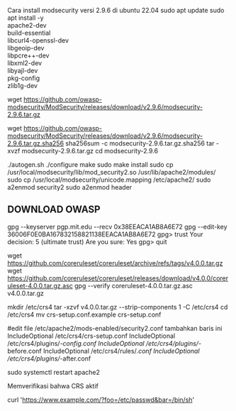 Cara install modsecurity versi 2.9.6 di ubuntu 22.04
sudo apt update
sudo apt install -y \
    apache2-dev \
    build-essential \
    libcurl4-openssl-dev \
    libgeoip-dev \
    libpcre++-dev \
    libxml2-dev \
    libyajl-dev \
    pkg-config \
    zlib1g-dev
    
wget https://github.com/owasp-modsecurity/ModSecurity/releases/download/v2.9.6/modsecurity-2.9.6.tar.gz

wget https://github.com/owasp-modsecurity/ModSecurity/releases/download/v2.9.6/modsecurity-2.9.6.tar.gz.sha256
sha256sum -c modsecurity-2.9.6.tar.gz.sha256
tar -xvzf modsecurity-2.9.6.tar.gz
cd modsecurity-2.9.6


./autogen.sh 
./configure
make
sudo make install
sudo cp /usr/local/modsecurity/lib/mod_security2.so /usr/lib/apache2/modules/
sudo cp /usr/local/modsecurity/unicode.mapping /etc/apache2/
sudo a2enmod security2
sudo a2enmod header

## DOWNLOAD OWASP 
gpg --keyserver pgp.mit.edu --recv 0x38EEACA1AB8A6E72
gpg --edit-key 36006F0E0BA167832158821138EEACA1AB8A6E72
gpg> trust
Your decision: 5 (ultimate trust)
Are you sure: Yes
gpg> quit

wget https://github.com/coreruleset/coreruleset/archive/refs/tags/v4.0.0.tar.gz
wget https://github.com/coreruleset/coreruleset/releases/download/v4.0.0/coreruleset-4.0.0.tar.gz.asc
gpg --verify coreruleset-4.0.0.tar.gz.asc v4.0.0.tar.gz

mkdir /etc/crs4
tar -xzvf v4.0.0.tar.gz --strip-components 1 -C /etc/crs4
cd /etc/crs4
mv crs-setup.conf.example crs-setup.conf

#edit file /etc/apache2/mods-enabled/security2.conf
tambahkan baris ini 
IncludeOptional /etc/crs4/crs-setup.conf
IncludeOptional /etc/crs4/plugins/*-config.conf
IncludeOptional /etc/crs4/plugins/*-before.conf
IncludeOptional /etc/crs4/rules/*.conf
IncludeOptional /etc/crs4/plugins/*-after.conf

sudo systemctl restart apache2


Memverifikasi bahwa CRS aktif

curl 'https://www.example.com/?foo=/etc/passwd&bar=/bin/sh'
